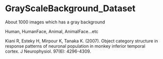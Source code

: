 # GrayScaleBackground_Dataset
About 1000 images which has a gray background

Human, HumanFace, Animal, AnimalFace...etc

Kiani R, Esteky H, Mirpour K, Tanaka K. (2007). Object category structure in response patterns of neuronal population in monkey inferior temporal cortex. J Neurophysiol. 97(6): 4296-4309.
